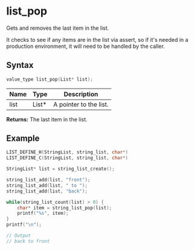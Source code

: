 # list_pop

Gets and removes the last item in the list.

It checks to see if any items are in the list via assert, so if it's needed in a production environment, it will need to be handled by the caller.

## Syntax

```c
value_type list_pop(List* list);
```

| Name | Type | Description |
| --- | --- | --- |
| list | List* | A pointer to the list. |

**Returns:** The last item in the list.

## Example

```c
LIST_DEFINE_H(StringList, string_list, char*)
LIST_DEFINE_C(StringList, string_list, char*)

StringList* list = string_list_create();

string_list_add(list, "front");
string_list_add(list, " to ");
string_list_add(list, "back");

while(string_list_count(list) > 0) {
    char* item = string_list_pop(list);
    printf("%s", item);
}
printf("\n");

// Output
// back to front


```